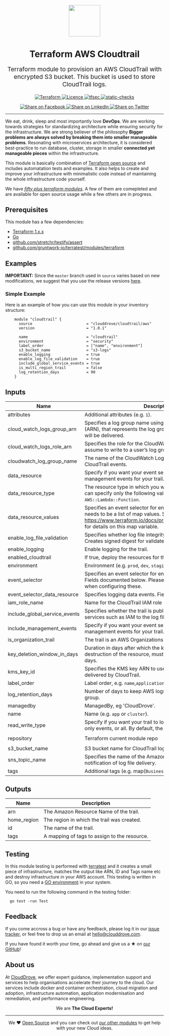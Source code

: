 <!-- This file was automatically generated by the `geine`. Make all changes to `README.yaml` and run `make readme` to rebuild this file. -->

<p align="center"> <img src="https://user-images.githubusercontent.com/50652676/62349836-882fef80-b51e-11e9-99e3-7b974309c7e3.png" width="100" height="100"></p>


<h1 align="center">
    Terraform AWS Cloudtrail
</h1>

<p align="center" style="font-size: 1.2rem;"> 
    Terraform module to provision an AWS CloudTrail with encrypted S3 bucket. This bucket is used to store CloudTrail logs.
     </p>

<p align="center">

<a href="https://www.terraform.io">
  <img src="https://img.shields.io/badge/Terraform-v1.1.7-green" alt="Terraform">
</a>
<a href="LICENSE.md">
  <img src="https://img.shields.io/badge/License-APACHE-blue.svg" alt="Licence">
</a>
<a href="https://github.com/clouddrove/terraform-aws-cloudtrail/actions/workflows/tfsec.yml">
  <img src="https://github.com/clouddrove/terraform-aws-cloudtrail/actions/workflows/tfsec.yml/badge.svg" alt="tfsec">
</a>
<a href="https://github.com/clouddrove/terraform-aws-cloudtrail/actions/workflows/terraform.yml">
  <img src="https://github.com/clouddrove/terraform-aws-cloudtrail/actions/workflows/terraform.yml/badge.svg" alt="static-checks">
</a>


</p>
<p align="center">

<a href='https://facebook.com/sharer/sharer.php?u=https://github.com/clouddrove/terraform-aws-cloudtrail'>
  <img title="Share on Facebook" src="https://user-images.githubusercontent.com/50652676/62817743-4f64cb80-bb59-11e9-90c7-b057252ded50.png" />
</a>
<a href='https://www.linkedin.com/shareArticle?mini=true&title=Terraform+AWS+Cloudtrail&url=https://github.com/clouddrove/terraform-aws-cloudtrail'>
  <img title="Share on LinkedIn" src="https://user-images.githubusercontent.com/50652676/62817742-4e339e80-bb59-11e9-87b9-a1f68cae1049.png" />
</a>
<a href='https://twitter.com/intent/tweet/?text=Terraform+AWS+Cloudtrail&url=https://github.com/clouddrove/terraform-aws-cloudtrail'>
  <img title="Share on Twitter" src="https://user-images.githubusercontent.com/50652676/62817740-4c69db00-bb59-11e9-8a79-3580fbbf6d5c.png" />
</a>

</p>
<hr>


We eat, drink, sleep and most importantly love **DevOps**. We are working towards strategies for standardizing architecture while ensuring security for the infrastructure. We are strong believer of the philosophy <b>Bigger problems are always solved by breaking them into smaller manageable problems</b>. Resonating with microservices architecture, it is considered best-practice to run database, cluster, storage in smaller <b>connected yet manageable pieces</b> within the infrastructure. 

This module is basically combination of [Terraform open source](https://www.terraform.io/) and includes automatation tests and examples. It also helps to create and improve your infrastructure with minimalistic code instead of maintaining the whole infrastructure code yourself.

We have [*fifty plus terraform modules*][terraform_modules]. A few of them are comepleted and are available for open source usage while a few others are in progress.




## Prerequisites

This module has a few dependencies: 

- [Terraform 1.x.x](https://learn.hashicorp.com/terraform/getting-started/install.html)
- [Go](https://golang.org/doc/install)
- [github.com/stretchr/testify/assert](https://github.com/stretchr/testify)
- [github.com/gruntwork-io/terratest/modules/terraform](https://github.com/gruntwork-io/terratest)







## Examples


**IMPORTANT:** Since the `master` branch used in `source` varies based on new modifications, we suggest that you use the release versions [here](https://github.com/clouddrove/terraform-aws-cloudtrail/releases).


### Simple Example
Here is an example of how you can use this module in your inventory structure:
```hcl
    module "cloudtrail" {
      source                        = "clouddrove/cloudtrail/aws"
      version                       = "1.0.1"

      name                          = "cloudtrail"
      environment                   = "security"
      label_order                   = ["name", "environment"]
      s3_bucket_name                = "s3-logs"
      enable_logging                = true
      enable_log_file_validation    = true
      include_global_service_events = true
      is_multi_region_trail         = false
      log_retention_days            = 90
    }
```






## Inputs

| Name | Description | Type | Default | Required |
|------|-------------|------|---------|:--------:|
| attributes | Additional attributes (e.g. `1`). | `list(string)` | `[]` | no |
| cloud\_watch\_logs\_group\_arn | Specifies a log group name using an Amazon Resource Name (ARN), that represents the log group to which CloudTrail logs will be delivered. | `string` | `""` | no |
| cloud\_watch\_logs\_role\_arn | Specifies the role for the CloudWatch Logs endpoint to assume to write to a user’s log group. | `string` | `""` | no |
| cloudwatch\_log\_group\_name | The name of the CloudWatch Log Group that receives CloudTrail events. | `string` | `"cloudtrail-events"` | no |
| data\_resource | Specify if you want your event selector to include management events for your trail. | `bool` | `true` | no |
| data\_resource\_type | The resource type in which you want to log data events. You can specify only the following value: `AWS::S3::Object` `AWS::Lambda::Function`. | `string` | `"AWS::S3::Object"` | no |
| data\_resource\_values | Specifies an event selector for enabling data event logging, It needs to be a list of map values. See: https://www.terraform.io/docs/providers/aws/r/cloudtrail.html for details on this map variable. | `list(string)` | `[]` | no |
| enable\_log\_file\_validation | Specifies whether log file integrity validation is enabled. Creates signed digest for validated contents of logs. | `bool` | `true` | no |
| enable\_logging | Enable logging for the trail. | `bool` | `true` | no |
| enabled\_cloudtrail | If true, deploy the resources for the module. | `bool` | `true` | no |
| environment | Environment (e.g. `prod`, `dev`, `staging`). | `string` | `""` | no |
| event\_selector | Specifies an event selector for enabling data event logging. Fields documented below. Please note the CloudTrail limits when configuring these. | `bool` | `true` | no |
| event\_selector\_data\_resource | Specifies logging data events. Fields documented below. | `bool` | `false` | no |
| iam\_role\_name | Name for the CloudTrail IAM role | `string` | `"cloudtrail-cloudwatch-logs-role"` | no |
| include\_global\_service\_events | Specifies whether the trail is publishing events from global services such as IAM to the log files. | `bool` | `true` | no |
| include\_management\_events | Specify if you want your event selector to include management events for your trail. | `bool` | `true` | no |
| is\_organization\_trail | The trail is an AWS Organizations trail. | `bool` | `false` | no |
| key\_deletion\_window\_in\_days | Duration in days after which the key is deleted after destruction of the resource, must be 7-30 days.  Default 30 days. | `string` | `30` | no |
| kms\_key\_id | Specifies the KMS key ARN to use to encrypt the logs delivered by CloudTrail. | `string` | `""` | no |
| label\_order | Label order, e.g. `name`,`application`. | `list(any)` | `[]` | no |
| log\_retention\_days | Number of days to keep AWS logs around in specific log group. | `string` | `90` | no |
| managedby | ManagedBy, eg 'CloudDrove'. | `string` | `"hello@clouddrove.com"` | no |
| name | Name  (e.g. `app` or `cluster`). | `string` | n/a | yes |
| read\_write\_type | Specify if you want your trail to log read-only events, write-only events, or all. By default, the value is All. | `string` | `"All"` | no |
| repository | Terraform current module repo | `string` | `"https://github.com/clouddrove/terraform-aws-cloudtrail"` | no |
| s3\_bucket\_name | S3 bucket name for CloudTrail log. | `string` | n/a | yes |
| sns\_topic\_name | Specifies the name of the Amazon SNS topic defined for notification of log file delivery. | `string` | `null` | no |
| tags | Additional tags (e.g. map(`BusinessUnit`,`XYZ`). | `map(string)` | `{}` | no |

## Outputs

| Name | Description |
|------|-------------|
| arn | The Amazon Resource Name of the trail. |
| home\_region | The region in which the trail was created. |
| id | The name of the trail. |
| tags | A mapping of tags to assign to the resource. |




## Testing
In this module testing is performed with [terratest](https://github.com/gruntwork-io/terratest) and it creates a small piece of infrastructure, matches the output like ARN, ID and Tags name etc and destroy infrastructure in your AWS account. This testing is written in GO, so you need a [GO environment](https://golang.org/doc/install) in your system. 

You need to run the following command in the testing folder:
```hcl
  go test -run Test
```



## Feedback 
If you come accross a bug or have any feedback, please log it in our [issue tracker](https://github.com/clouddrove/terraform-aws-cloudtrail/issues), or feel free to drop us an email at [hello@clouddrove.com](mailto:hello@clouddrove.com).

If you have found it worth your time, go ahead and give us a ★ on [our GitHub](https://github.com/clouddrove/terraform-aws-cloudtrail)!

## About us

At [CloudDrove][website], we offer expert guidance, implementation support and services to help organisations accelerate their journey to the cloud. Our services include docker and container orchestration, cloud migration and adoption, infrastructure automation, application modernisation and remediation, and performance engineering.

<p align="center">We are <b> The Cloud Experts!</b></p>
<hr />
<p align="center">We ❤️  <a href="https://github.com/clouddrove">Open Source</a> and you can check out <a href="https://github.com/clouddrove">our other modules</a> to get help with your new Cloud ideas.</p>

  [website]: https://clouddrove.com
  [github]: https://github.com/clouddrove
  [linkedin]: https://cpco.io/linkedin
  [twitter]: https://twitter.com/clouddrove/
  [email]: https://clouddrove.com/contact-us.html
  [terraform_modules]: https://github.com/clouddrove?utf8=%E2%9C%93&q=terraform-&type=&language=

